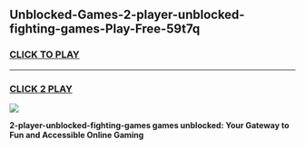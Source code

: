 
## Unblocked-Games-2-player-unblocked-fighting-games-Play-Free-59t7q
<h3>
<a href="https://premium76.site?title=2-player-unblocked-fighting-games&ref=10A">CLICK TO PLAY</a></h3>
<hr>

<h3>
<a href="https://premium76.site?title=2-player-unblocked-fighting-games&ref=10A">CLICK 2 PLAY</a>
  
</h3>

<a href="https://premium76.site?title=2-player-unblocked-fighting-games&ref=10A"><img src="https://clearcache.store/games.png"></a>


**2-player-unblocked-fighting-games games unblocked: Your Gateway to Fun and Accessible Online Gaming**
